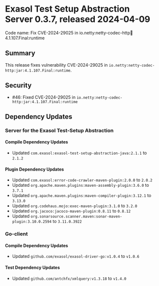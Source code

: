 # Exasol Test Setup Abstraction Server 0.3.7, released 2024-04-09

Code name: Fix CVE-2024-29025 in io.netty:netty-codec-http:jar:4.1.107.Final:runtime

## Summary

This release fixes vulnerability CVE-2024-29025 in `io.netty:netty-codec-http:jar:4.1.107.Final:runtime`.

## Security

* #46: Fixed CVE-2024-29025 in `io.netty:netty-codec-http:jar:4.1.107.Final:runtime`

## Dependency Updates

### Server for the Exasol Test-Setup Abstraction

#### Compile Dependency Updates

* Updated `com.exasol:exasol-test-setup-abstraction-java:2.1.1` to `2.1.2`

#### Plugin Dependency Updates

* Updated `com.exasol:error-code-crawler-maven-plugin:2.0.0` to `2.0.2`
* Updated `org.apache.maven.plugins:maven-assembly-plugin:3.6.0` to `3.7.1`
* Updated `org.apache.maven.plugins:maven-compiler-plugin:3.12.1` to `3.13.0`
* Updated `org.codehaus.mojo:exec-maven-plugin:3.1.0` to `3.2.0`
* Updated `org.jacoco:jacoco-maven-plugin:0.8.11` to `0.8.12`
* Updated `org.sonarsource.scanner.maven:sonar-maven-plugin:3.10.0.2594` to `3.11.0.3922`

### Go-client

#### Compile Dependency Updates

* Updated `github.com/exasol/exasol-driver-go:v1.0.4` to `v1.0.6`

#### Test Dependency Updates

* Updated `github.com/antchfx/xmlquery:v1.3.18` to `v1.4.0`
